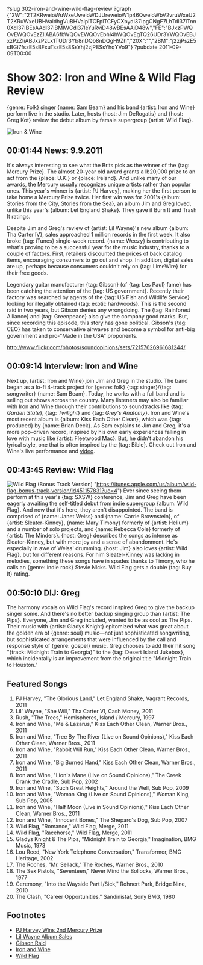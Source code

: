 ?slug 302-iron-and-wine-wild-flag-review
?graph {"2W":"2T2KRweioWuWxeUweioWDJUreweioW1p46QweioWbV2vruWxeU2T2KRuWxeUBHVaidhgVuBHVaiplTCFplTCFyCXbydl37IpgCNgF7LhTdl37ITnn0Xdl37IBEsAAdl37IBMlWCdl37IeYuRviD48wBEsAAiD48w","FE":"BJxzPWQOvEWQOvEzZIiABA6fbWQOvEWQOvEbhI4hWQOvEgTQ26UDr3YWQOvEBJxzPzZIiABJxzPzLx1TUDr3Yb8nDQb8nDQgH9Zh","20X":"","2BM":"j2zjPszE5sBGi7fszE5sBFxuTszE5s8SsYhj2zjP8SsYhqYVo9"}
?pubdate 2011-09-09T00:00

# Show 302: Iron and Wine & Wild Flag Review
{genre: Folk} singer {name: Sam Beam} and his band {artist: Iron and Wine} perform live in the studio. Later, hosts {host: Jim DeRogatis} and {host: Greg Kot} review the debut album by female supergroup {artist: Wild Flag}.

![Iron & Wine](https://static.soundopinions.org/images/2011/ironwine.jpg)


## 00:01:44 News: 9.9.2011
It's always interesting to see what the Brits pick as the winner of the {tag: Mercury Prize}. The almost 20-year old award grants a lb20,000 prize to an act from the {place: U.K.} or {place: Ireland}. And unlike many of our awards, the Mercury usually recognizes unique artists rather than popular ones. This year's winner is {artist: PJ Harvey}, making her the first person to take home a Mercury Prize twice. Her first win was for 2001's {album: Stories from the City, Stories from the Sea}, an album Jim and Greg loved, unlike this year's {album: Let England Shake}. They gave it Burn It and Trash It ratings.

Despite Jim and Greg's review of {artist: Lil Wayne}'s new album {album: Tha Carter IV}, sales approached 1 million records in the first week. It also broke {tag: iTunes} single-week record. {name: Weezy} is contributing to what's proving to be a successful year for the music industry, thanks to a couple of factors. First, retailers discounted the prices of back catalog items, encouraging consumers to go out and shop. In addition, digital sales are up, perhaps because consumers couldn't rely on {tag: LimeWire} for their free goods.

Legendary guitar manufacturer {tag: Gibson} (of {tag: Les Paul} fame) has been catching the attention of the {tag: US government}. Recently their factory was searched by agents of the {tag: US Fish and Wildlife Service} looking for illegally obtained {tag: exotic hardwoods}. This is the second raid in two years, but Gibson denies any wrongdoing. The {tag: Rainforest Alliance} and {tag: Greenpeace} also give the company good marks. But, since recording this episode, this story has gone political. Gibson's {tag: CEO} has taken to conservative airwaves and become a symbol for anti-big government and pro-"Made in the USA" proponents.

http://www.flickr.com/photos/soundopinions/sets/72157626961681244/

## 00:09:14 Interview: Iron and Wine
Next up, {artist: Iron and Wine} join Jim and Greg in the studio. The band began as a lo-fi 4-track project for {genre: folk} {tag: singer}/{tag: songwriter} {name: Sam Beam}. Today, he works with a full band and is selling out shows across the country. Many listeners may also be familiar with Iron and Wine through their contributions to soundtracks like {tag: *Garden State*}, {tag: *Twilight*} and {tag: *Grey's Anatomy*}. Iron and Wine's most recent album is {album: Kiss Each Other Clean}, which was {tag: produced} by {name: Brian Deck}. As Sam explains to Jim and Greg, it's a more pop-driven record, inspired by his own early experiences falling in love with music like {artist: Fleetwood Mac}. But, he didn't abandon his lyrical style, one that is often inspired by the {tag: Bible}. Check out Iron and Wine's live performance and [video](https://vimeo.com/groups/205284).

## 00:43:45 Review: Wild Flag
![Wild Flag (Bonus Track Version)](https://static.soundopinions.org/assets/302/20X0.jpg)
"https://itunes.apple.com/us/album/wild-flag-bonus-track-version/id451157831?uo=4")
Ever since seeing them perform at this year's {tag: SXSW} conference, Jim and Greg have been eagerly awaiting the self-titled debut from indie supergroup {album: Wild Flag}. And now that it's here, they aren't disappointed. The band is comprised of {name: Janet Weiss} and {name: Carrie Brownstein}, of {artist: Sleater-Kinney}, {name: Mary Timony} formerly of {artist: Helium} and a number of solo projects, and {name: Rebecca Cole} formerly of {artist: The Minders}. {host: Greg} describes the songs as intense as Sleater-Kinney, but with more joy and a sense of abandonment. He's especially in awe of Weiss' drumming. {host: Jim} also loves {artist: Wild Flag}, but for different reasons. For him Sleater-Kinney was lacking in melodies, something these songs have in spades thanks to Timony, who he calls an {genre: indie rock} Stevie Nicks. Wild Flag gets a double {tag: Buy It} rating.

## 00:50:10 DIJ: Greg
The harmony vocals on Wild Flag's record inspired Greg to give the backup singer some. And there's no better backup singing group than {artist: The Pips}. Everyone, Jim and Greg included, wanted to be as cool as The Pips. Their music with {artist: Gladys Knight} epitomized what was great about the golden era of {genre: soul} music—not just sophisticated songwriting, but sophisticated arrangements that were influenced by the call and response style of {genre: gospel} music. Greg chooses to add their hit song "{track: Midnight Train to Georgia}" to the {tag: Desert Island Jukebox}, which incidentally is an improvement from the original title "Midnight Train to Houston."

## Featured Songs
1. PJ Harvey, "The Glorious Land," Let England Shake, Vagrant Records, 2011
2. Lil' Wayne, "She Will," Tha Carter VI, Cash Money, 2011
3. Rush, "The Trees," Hemispheres, Island / Mercury, 1997
4. Iron and Wine, "Me & Lazarus," Kiss Each Other Clean, Warner Bros., 2011
5. Iron and Wine, "Tree By The River (Live on Sound Opinions)," Kiss Each Other Clean, Warner Bros., 2011
6. Iron and Wine, "Rabbit Will Run," Kiss Each Other Clean, Warner Bros., 2011
7. Iron and Wine, "Big Burned Hand," Kiss Each Other Clean, Warner Bros., 2011
8. Iron and Wine, "Lion's Mane (Live on Sound Opinions)," The Creek Drank the Cradle, Sub Pop, 2002
9. Iron and Wine, "Such Great Heights," Around the Well, Sub Pop, 2009
10. Iron and Wine, "Woman King (Live on Sound Opinions)," Woman King, Sub Pop, 2005
11. Iron and Wine, "Half Moon (Live in Sound Opinions)," Kiss Each Other Clean, Warner Bros., 2011
12. Iron and Wine, "Innocent Bones," The Shepard's Dog, Sub Pop, 2007
13. Wild Flag, "Romance," Wild Flag, Merge, 2011
14. Wild Flag, "Racehorse," Wild Flag, Merge, 2011
15. Gladys Knight & The Pips, "Midnight Train to Georgia," Imagination, BMG Music, 1973
16. Lou Reed, "New York Telephone Conversation," Transformer, BMG Heritage, 2002
17. The Roches, "Mr. Sellack," The Roches, Warner Bros., 2010
18. The Sex Pistols, "Seventeen," Never Mind the Bollocks, Warner Bros., 1977
19. Ceremony, "Into the Wayside Part I/Sick," Rohnert Park, Bridge Nine, 2010
20. The Clash, "Career Opportunities," Sandinista!, Sony BMG, 1980

## Footnotes
- [PJ Harvey Wins 2nd Mercury Prize](http://www.bbc.com/news/entertainment-arts-14815129)
- [Lil Wayne Album Sales](http://artsbeat.blogs.nytimes.com/2011/09/07/big-sales-for-lil-waynes-new-album/?_r=0)
- [Gibson Raid](http://www.wsj.com/articles/SB10001424053111903895904576542942027859286)
- [Iron and Wine](http://www.ironandwine.com/)
- [Wild Flag](https://www.mergerecords.com/wild-flag)

